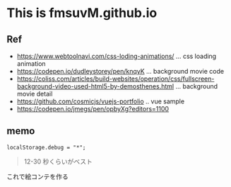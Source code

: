 # This is fmsuvM.github.io

## Ref

* https://www.webtoolnavi.com/css-loding-animations/ ... css loading animation
* https://codepen.io/dudleystorey/pen/knqyK ... background movie code
* https://coliss.com/articles/build-websites/operation/css/fullscreen-background-video-used-html5-by-demosthenes.html ... background movie detail
* https://github.com/cosmicjs/vuejs-portfolio .. vue sample
* https://codepen.io/jmegs/pen/opbyXg?editors=1100

## memo

`localStorage.debug = "*";`

> 12-30 秒くらいがベスト

これで絵コンテを作る
